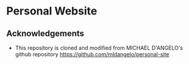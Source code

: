 # Personal Website

## Acknowledgements

* This repository is cloned and modified from MICHAEL D'ANGELO's github repository https://github.com/mldangelo/personal-site
